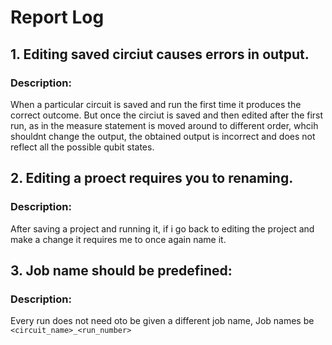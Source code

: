 # Report Log

## 1. Editing saved circiut causes errors in output.
### Description:
When a particular circuit is saved and run the first time it produces the correct outcome. But once the circiut is saved and then edited after the first run, as in the measure statement is moved around to different order, whcih shouldnt change the output, the obtained output is incorrect and does not reflect all the possible qubit states.

## 2. Editing a proect requires you to renaming.
### Description:
After saving a project and running it, if i go back to editing the project and make a change it requires me to once again name it. 

## 3. Job name should be predefined:
### Description: 
Every run does not need oto be given a different job name, Job names be `<circuit_name>_<run_number>`
